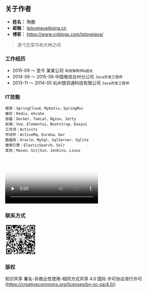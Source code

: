 ## 关于作者

- **姓名：** 陶鹏  
- **邮箱：** tplovejava@sina.cn
- **博客：** https://www.cnblogs.com/tplovejava/

>游弋在菜鸟和大神之间

### 工作经历
 - 2015-09 ～   至今          某某公司       `系统架构师&组长`
 - 2014-06 ～ 2015-08  中国电信台州分公司   `Java开发工程师`
 - 2013-11 ～ 2014-05  杭州银货通科技有限公司 `Java开发工程师`

### IT技能
```
框架：SpringCloud、Mybatis、SpringMvc  
缓存：Redis、ehcahe  
容器：Docker、Tomcat、Nginx、Jetty  
前端：Vue、Elementui、Bootstrap、Easyui  
工作流：Activiti  
中间件：ActiveMq、Eureka、Dwr
数据库：Oracle、MySql、SqlServer、Sqlite  
搜索引擎：ElasticSearch、Solr
其他：Maven、Git|Svn、Jenkins、Linux
```

<video id="video" controls="" preload="none" poster="http://img.blog.fandong.me/2017-08-26-Markdown-Advance-Video.jpg">
<source id="mp4" src="https://vd1.bdstatic.com/mda-hijjxackbsc53acg/hd/mda-hijjxackbsc53acg.mp4?auth_key=1565273199-0-0-457c809d674040934315ab7867fba45f&bcevod_channel=searchbox_feed&pd=bjh&abtest=all" type="video/mp4">
</video>

### 联系方式

<img src="https://raw.githubusercontent.com/tplovejava/static/master/wiki/home/tp_ewm.png" style="max-width: 100px;">

### 版权
知识共享 署名-非商业性使用-相同方式共享 4.0 国际 许可协议进行许可(https://creativecommons.org/licenses/by-nc-sa/4.0/)

 
